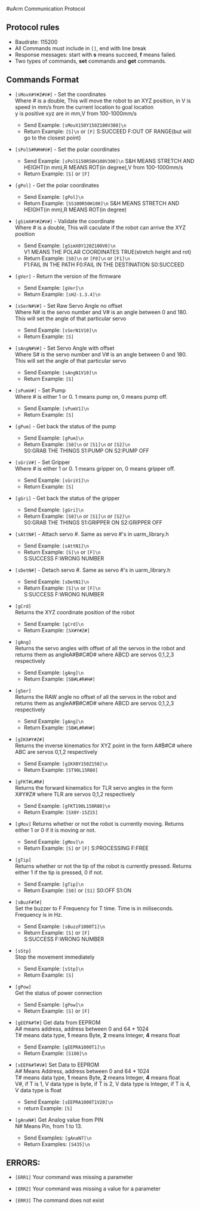 #uArm Communication Protocol
## Protocol rules
- Baudrate: 115200
- All Commands must include in `[]`, end with line break
- Response messages: start with **s** means succeed, **f** means failed.
- Two types of commands, **set** commands and **get** commands.

## Commands Format
-  `[sMovX#Y#Z#V#]`  - Set the coordinates  
	Where # is a double, This will move the robot to an XYZ position, in V is speed in  mm/s from the current location to goal location  
	y is positive  xyz are in mm,V from 100-1000mm/s
	- Send Example:   `[sMovX150Y150Z100V300]\n`  
	- Return Example: `[S]\n` or `[F]`  S:SUCCEED F:OUT OF RANGE(but will go to the closest point)  


-  `[sPolS#R#H#V#]` - Set the polar coordinates  
	- Send Example:   `[sPolS150R50H100V300]\n`  S&H MEANS STRETCH AND HEIGHT(in mm),R MEANS ROT(in degree),V from 100-1000mm/s
	- Return Example: `[S]` or `[F]`  


- `[gPol]`          - Get the polar coordinates  
	- Send Example:   `[gPol]\n`
	- Return Example: `[SS100R50H100]\n`   S&H MEANS STRETCH AND HEIGHT(in mm),R MEANS ROT(in degree)  


- `[gSimX#Y#Z#V#]`  - Validate the coordinate  
	Where # is a double, This will caculate if the robot can arrive the XYZ position
	- Send Example:   `[gSimX0Y120Z100V0]\n`          
	V1 MEANS THE POLAR COORDINATES TRUE(stretch height and rot)
  - Return Example: `[S0]\n` or `[F0]\n` or `[F1]\n`    
	F1:FAIL IN THE PATH   F0:FAIL IN THE DESTINATION   S0:SUCCEED  


- `[gVer]`          - Return the version of the firmware
	- Send Example:   `[gVer]\n`
	- Return Example: `[sH2-1.3.4]\n`  


- `[sSerN#V#]`      - Set Raw Servo Angle no offset  
	Where N# is the servo number and V# is an angle between 0 and 180. This will set the angle of that particular servo
	- Send Example:   `[sSerN1V10]\n`
	- Return Example: `[S]`  


- `[sAngN#V#]`      - Set  Servo Angle with offset  
	Where S# is the servo number and V# is an angle between 0 and 180. This will set the angle of that particular servo
	- Send Example:   `[sAngN1V10]\n`
	- Return Example: `[S]`					


 - `[sPumV#]`       - Set Pump  
	 Where # is either 1 or 0. 1 means pump on, 0 means pump off.
	 - Send Example:   `[sPumV1]\n`
	 - Return Example: `[S]`  


- `[gPum]`	  - Get back the status of the pump
	- Send Example:   `[gPum]\n`
	- Return Example: `[S0]\n` or `[S1]\n` or `[S2]\n`   
	S0:GRAB THE THINGS   S1:PUMP ON   S2:PUMP OFF  


- `[sGriV#]`       - Set Gripper  
	Where # is either 1 or 0. 1 means gripper on, 0 means gripper off.
	- Send Example:   `[sGriV1]\n`
	- Return Example: `[S]`  


- `[gGri]`	  - Get back the status of the gripper  
	- Send Example:   `[gGri]\n`
	- Return Example: `[S0]\n` or `[S1]\n` or `[S2]\n`   
		S0:GRAB THE THINGS   S1:GRIPPER ON   S2:GRIPPER OFF  


- `[sAttN#]`        - Attach servo #. Same as servo #'s in uarm_library.h  
	- Send Example:   `[sAttN1]\n`
	- Return Example: `[S]\n` or `[F]\n`  
	S:SUCCESS   F:WRONG NUMBER  


- `[sDetN#]`      - Detach servo #. Same as servo #'s in uarm_library.h
	- Send Example:   `[sDetN1]\n`
	- Return Example: `[S]\n` or `[F]\n`   
	S:SUCCESS   F:WRONG NUMBER  


- `[gCrd]`          
	Returns the XYZ coordinate position of the robot  
	- Send Example:   `[gCrd]\n`
	- Return Example: `[SX#Y#Z#]`  


- `[gAng]`          
	Returns the servo angles with offset of all the servos in the robot and returns them as angleA#B#C#D# where ABCD are servos 0,1,2,3 respectively  
	- Send Example:   `[gAng]\n`
	- Return Example: `[SB#L#R#H#]`  


- `[gSer]`          
	Returns the RAW angle no offset of all the servos in the robot and returns them as angleA#B#C#D# where ABCD are servos 0,1,2,3 respectively  
	- Send Example:   `[gAng]\n`
	- Return Example: `[SB#L#R#H#]`			


- `[gIKX#Y#Z#]`     
	Returns the inverse kinematics for XYZ point in the form A#B#C# where ABC are servos 0,1,2 respectively  
	- Send Example:   `[gIKX0Y150Z150]\n`
	- Return Example: `[ST90L15R80]`  


- `[gFKT#L#R#]`     
	Returns the forward kinematics for TLR servo angles in the form X#Y#Z# where TLR are servos 0,1,2 respectively
	- Send Example:   `[gFKT190L150R80]\n`
	- Return Example: `[SX0Y-15Z15]`

- `[gMov]`          Returns whether or not the robot is currently moving. Returns either 1 or 0 if it is moving or not.
	- Send Example: `[gMov]\n`
	- Return Example: `[S]` or `[F]`  S:PROCESSING F:FREE

- `[gTip]`          
	Returns whether or not the tip of the robot is currently pressed. Returns either 1 if the tip is pressed, 0 if not.
	- Send Example: `[gTip]\n`
	- Return Example: `[S0]` or `[S1]`  S0:OFF S1:ON

- `[sBuzF#T#]`      
	Set the buzzer to F Frequency for T time. Time is in miliseconds. Frequency is in Hz.
	- Send Example:   `[sBuzzF1000T1]\n`
	- Return Example: `[S]` or `[F]`  
	S:SUCCESS  F:WRONG NUMBER  
	

- `[sStp]`          
	Stop the movement immediately
	- Send Example:   `[sStp]\n`
	- Return Example: `[S]`  


- `[gPow]`          
	Get the status of power connection
	- Send Example:   `[gPow]\n`
	- Return Example: `[S]` or `[F]`  


- `[gEEPA#T#]`   Get data from EEPROM  
	A# means address, address between 0 and 64 \* 1024  
	T# means data type, **1** means Byte, **2** means Integer, **4** means float  
	- Send Example: `[gEEPRA1000T1]\n`
	- Return Example: `[S100]\n`  


- `[sEEPA#T#V#]` Set Data to EEPROM  
	A# Means Address, address between 0 and 64 \* 1024  
	T# means data type, **1** means Byte, **2** means Integer, **4** means float  
	V#, if T is 1, V data type is byte, if T is 2, V data type is Integer, if T is 4, V data type is float  
	- Send Example: `[sEEPRA1000T1V20]\n`
	- return Example: `[S]`  


- `[gAnaN#]` Get Analog value from PIN  
	N# Means Pin, from 1 to 13.
	- Send Examples: `[gAnaN7]\n`
	- Return Examples: `[S435]\n`


## ERRORS:
- `[ERR1]`          Your command was missing a parameter  

- `[ERR2]`          Your command was missing a value for a parameter  

- `[ERR3]`	  The command does not exist  
